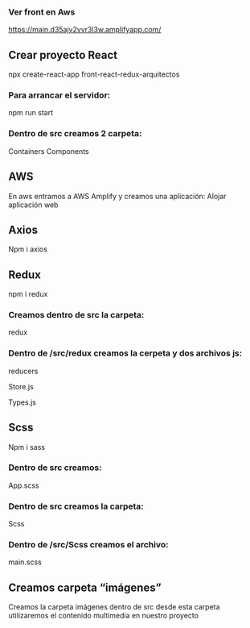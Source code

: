 ### Ver front en Aws
https://main.d35ajv2vvr3l3w.amplifyapp.com/


## Crear proyecto React
npx create-react-app front-react-redux-arquitectos

### Para arrancar el servidor:
npm run start

### Dentro de src creamos 2 carpeta:
Containers
Components

## AWS
En aws entramos a AWS Amplify y creamos una aplicación: Alojar aplicación web

## Axios
Npm i axios

## Redux
npm i redux
### Creamos dentro de src la carpeta:
redux

### Dentro de /src/redux creamos la cerpeta y dos archivos js:
reducers

Store.js

Types.js

## Scss
Npm i sass
### Dentro de src creamos:
App.scss
### Dentro de src creamos la carpeta:
Scss
### Dentro de  /src/Scss creamos el archivo:
 main.scss

## Creamos carpeta  “imágenes”
Creamos la carpeta imágenes dentro de src desde esta carpeta utilizaremos el contenido multimedia en nuestro proyecto
